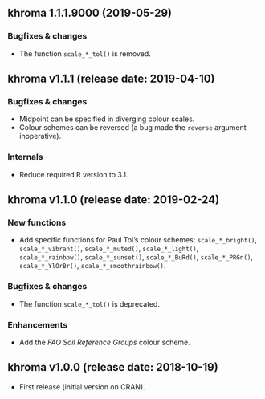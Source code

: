 




<!-- NEWS.md is generated from NEWS.Rmd. Please edit that file -->

## khroma 1.1.1.9000 (2019-05-29)

### Bugfixes & changes

  - The function `scale_*_tol()` is removed.

## khroma v1.1.1 (release date: 2019-04-10)

### Bugfixes & changes

  - Midpoint can be specified in diverging colour scales.
  - Colour schemes can be reversed (a bug made the `reverse` argument
    inoperative).

### Internals

  - Reduce required R version to 3.1.

## khroma v1.1.0 (release date: 2019-02-24)

### New functions

  - Add specific functions for Paul Tol’s colour schemes:
    `scale_*_bright()`, `scale_*_vibrant()`, `scale_*_muted()`,
    `scale_*_light()`, `scale_*_rainbow()`, `scale_*_sunset()`,
    `scale_*_BuRd()`, `scale_*_PRGn()`, `scale_*_YlOrBr()`,
    `scale_*_smoothrainbow()`.

### Bugfixes & changes

  - The function `scale_*_tol()` is deprecated.

### Enhancements

  - Add the *FAO Soil Reference Groups* colour scheme.

## khroma v1.0.0 (release date: 2018-10-19)

  - First release (initial version on CRAN).

